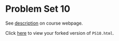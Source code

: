 # Problem Set 10

See [description](https://rudeboybert.github.io/STAT495/#problem_set_10) on course webpage.

Click [here](http://htmlpreview.github.io/?https://github.com/tnarraidoo/PS10/blob/master/PS10.html) to view your forked version of `PS10.html`.
